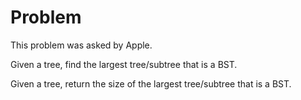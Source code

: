 # Problem

This problem was asked by Apple.

Given a tree, find the largest tree/subtree that is a BST.

Given a tree, return the size of the largest tree/subtree that is a BST.
